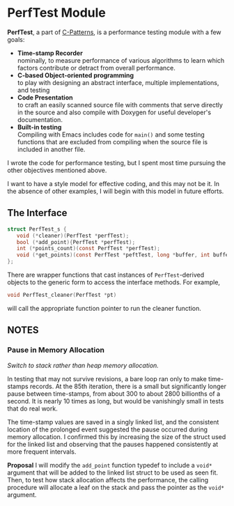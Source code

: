 # PerfTest Module

**PerfTest**, a part of [C-Patterns](README.md), is a performance
testing module with a few goals:

- **Time-stamp Recorder**  
  nominally, to measure performance of various algorithms to
  learn which factors contribute or detract from overall
  performance.
- **C-based Object-oriented programming**  
  to play with designing an abstract interface, multiple
  implementations, and testing
- **Code Presentation**  
  to craft an easily scanned source file with comments that
  serve directly in the source and also compile with Doxygen
  for useful developer's documentation.
- **Built-in testing**  
  Compiling with Emacs includes code for `main()` and some
  testing functions that are excluded from compiling when the
  source file is included in another file.

I wrote the code for performance testing, but I spent most time
pursuing the other objectives mentioned above.

I want to have a style model for effective coding, and this
may not be it.  In the absence of other examples, I will begin
with this model in future efforts.

## The Interface


~~~c
struct PerfTest_s {
   void (*cleaner)(PerfTest *perfTest);
   bool (*add_point){PerfTest *perfTest);
   int (*points_count)(const PerfTest *perfTest);
   void (*get_points)(const PerfTest *peftTest, long *buffer, int bufferlen);
};
~~~

There are wrapper functions that cast instances of `PerfTest`-derived
objects to the generic form to access the interface methods.  For
example,

~~~c
void PerfTest_cleaner(PerfTest *pt)
~~~

will call the appropriate function pointer to run the cleaner function.

## NOTES

### Pause in Memory Allocation

_Switch to stack rather than heap memory allocation._

In testing that may not survive revisions, a bare loop ran only
to make time-stamps records.  At the 85th iteration, there is a
small but significantly longer pause between time-stamps, from
about 300 to about 2800 billionths of a second.  It is nearly
10 times as long, but would be vanishingly small in tests that
do real work.

The time-stamp values are saved in a singly linked list, and
the consistent location of the prolonged event suggested the
pause occurred during memory allocation.  I confirmed this by
increasing the size of the struct used for the linked list and
observing that the pauses happened consistently at more
frequent intervals.

**Proposal** I will modify the `add_point` function typedef
to include a `void*` argument that will be added to the linked
list struct to be used as seen fit.  Then, to test how stack
allocation affects the performance, the calling procedure will
allocate a leaf on the stack and pass the pointer as the
`void*` argument.


